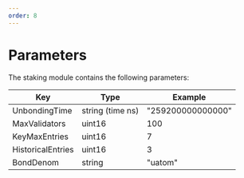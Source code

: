 ```yaml
---
order: 8
---
```


# Parameters

The staking module contains the following parameters:

| Key               | Type             | Example           |
|-------------------|------------------|-------------------|
| UnbondingTime     | string (time ns) | "259200000000000" |
| MaxValidators     | uint16           | 100               |
| KeyMaxEntries     | uint16           | 7                 |
| HistoricalEntries | uint16           | 3                 |
| BondDenom         | string           | "uatom"           |
